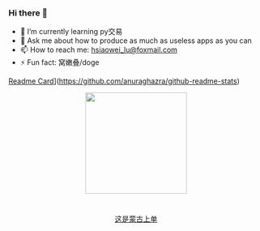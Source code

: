 ### Hi there 👋

- 🌱 I’m currently learning py交易
- 💬 Ask me about how to produce as much as useless apps as you can
- 📫 How to reach me: hsiaowei_lu@foxmail.com
- ⚡ Fun fact: 窝嫩叠/doge

[Readme Card](https://github-readme-stats.vercel.app/api/pin/?username=creeper2333&repo=github-readme-stats)](https://github.com/anuraghazra/github-readme-stats)

<p align="center">
    <img src="https://user-images.githubusercontent.com/52315359/128585311-62d13a2f-efc2-4ed6-99ce-0264274a28f4.png" width="200" height="200">
    <h1></h1><p align="center">
    <a href="https://github.com/Creeper2333/Bilibili-Danmaku-Auto-Report">这是蒙古上单</a>
    </p>
</p>
